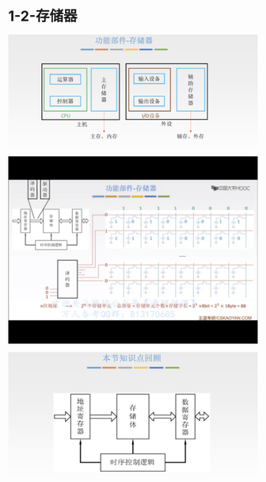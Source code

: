 # 1-2-存储器

![](../../.gitbook/assets/image%20%28188%29.png)

![](../../.gitbook/assets/img_7d8107a6848f-1.jpeg)

![](../../.gitbook/assets/image%20%2891%29.png)

